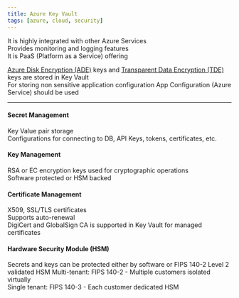 ```yaml
---
title: Azure Key Vault
tags: [azure, cloud, security]
---
```


It is highly integrated with other Azure Services  
Provides monitoring and logging features  
It is PaaS (Platform as a Service) offering

[Azure Disk Encryption (ADE)](Azure%20Disk%20Encryption%20(ADE).md) keys and [Transparent Data Encryption (TDE)](Transparent%20Data%20Encryption%20(TDE).md) keys are stored in Key Vault  
For storing non sensitive application configuration App Configuration (Azure Service) should be used

---

#### Secret Management
Key Value pair storage  
Configurations for connecting to DB,  API Keys, tokens, certificates, etc.  

#### Key Management
RSA or EC encryption keys used for cryptographic operations  
Software protected or HSM backed  

#### Certificate Management
X509, SSL/TLS certificates  
Supports auto-renewal  
DigiCert and GlobalSign CA is supported in Key Vault for managed certificates 

#### Hardware Security Module (HSM)
Secrets and keys can be protected either by software or FIPS 140-2 Level 2 validated HSM
Multi-tenant: FIPS 140-2 - Multiple customers isolated virtually  
Single tenant: FIPS 140-3 - Each customer dedicated HSM